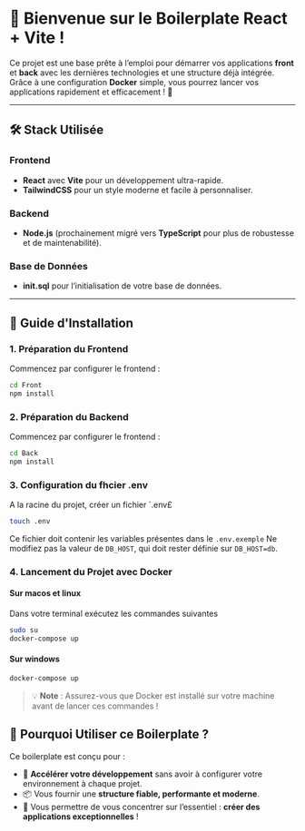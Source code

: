 # 🚀 Bienvenue sur le Boilerplate React + Vite !

Ce projet est une base prête à l’emploi pour démarrer vos applications **front** et **back** avec les dernières technologies et une structure déjà intégrée. Grâce à une configuration **Docker** simple, vous pourrez lancer vos applications rapidement et efficacement ! 🎉

---

## 🛠️ Stack Utilisée

### Frontend
- **React** avec **Vite** pour un développement ultra-rapide.
- **TailwindCSS** pour un style moderne et facile à personnaliser.

### Backend
- **Node.js** (prochainement migré vers **TypeScript** pour plus de robustesse et de maintenabilité).

### Base de Données
- **init.sql** pour l’initialisation de votre base de données.

---

## 🚀 Guide d'Installation

### 1. Préparation du Frontend

Commencez par configurer le frontend :
```sh
cd Front
npm install
```

### 2. Préparation du Backend

Commencez par configurer le frontend :
```sh
cd Back
npm install
```

### 3. Configuration du fhcier .env

A la racine du projet, créer un fichier `.env£
```sh
touch .env
```
Ce fichier doit contenir les variables présentes dans le `.env.exemple` Ne modifiez pas la valeur de `DB_HOST`, qui doit rester définie sur `DB_HOST=db`.

### 4. Lancement du Projet avec Docker

#### Sur macos et linux
Dans votre terminal exécutez les commandes suivantes

```sh
sudo su
docker-compose up
```

#### Sur windows
```sh
docker-compose up
```
> 💡 **Note** : Assurez-vous que Docker est installé sur votre machine avant de lancer ces commandes !

## 🤔 Pourquoi Utiliser ce Boilerplate ?

Ce boilerplate est conçu pour :

- 🚀 **Accélérer votre développement** sans avoir à configurer votre environnement à chaque projet.
- 📦 Vous fournir une **structure fiable, performante et moderne**.
- 🌟 Vous permettre de vous concentrer sur l’essentiel : **créer des applications exceptionnelles** !